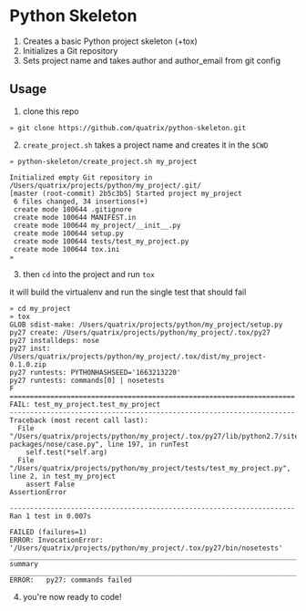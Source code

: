 Python Skeleton
======================

1. Creates a basic Python project skeleton (+tox)
2. Initializes a Git repository
3. Sets project name and takes author and author_email from git config

Usage
-----

1. clone this repo

```
» git clone https://github.com/quatrix/python-skeleton.git
```

2. ```create_project.sh``` takes a project name and creates it in the ```$CWD```

```
» python-skeleton/create_project.sh my_project

Initialized empty Git repository in /Users/quatrix/projects/python/my_project/.git/
[master (root-commit) 2b5c3b5] Started project my_project
 6 files changed, 34 insertions(+)
 create mode 100644 .gitignore
 create mode 100644 MANIFEST.in
 create mode 100644 my_project/__init__.py
 create mode 100644 setup.py
 create mode 100644 tests/test_my_project.py
 create mode 100644 tox.ini
»
```

3. then ```cd``` into the project and run ````tox````

it will build the virtualenv and run the single test that should fail

```
» cd my_project 
» tox 
GLOB sdist-make: /Users/quatrix/projects/python/my_project/setup.py
py27 create: /Users/quatrix/projects/python/my_project/.tox/py27
py27 installdeps: nose
py27 inst: /Users/quatrix/projects/python/my_project/.tox/dist/my_project-0.1.0.zip
py27 runtests: PYTHONHASHSEED='1663213220'
py27 runtests: commands[0] | nosetests
F
======================================================================
FAIL: test_my_project.test_my_project
----------------------------------------------------------------------
Traceback (most recent call last):
  File "/Users/quatrix/projects/python/my_project/.tox/py27/lib/python2.7/site-packages/nose/case.py", line 197, in runTest
    self.test(*self.arg)
  File "/Users/quatrix/projects/python/my_project/tests/test_my_project.py", line 2, in test_my_project
    assert False
AssertionError

----------------------------------------------------------------------
Ran 1 test in 0.007s

FAILED (failures=1)
ERROR: InvocationError: '/Users/quatrix/projects/python/my_project/.tox/py27/bin/nosetests'
__________________________________________________________________________ summary ___________________________________________________________________________
ERROR:   py27: commands failed
```

4. you're now ready to code!
